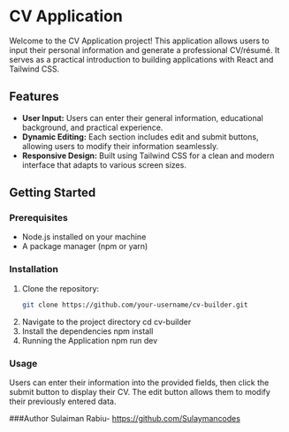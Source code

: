 # CV Application

Welcome to the CV Application project! This application allows users to input their personal information and generate a professional CV/résumé. It serves as a practical introduction to building applications with React and Tailwind CSS.

## Features
- **User Input:** Users can enter their general information, educational background, and practical experience.
- **Dynamic Editing:** Each section includes edit and submit buttons, allowing users to modify their information seamlessly.
- **Responsive Design:** Built using Tailwind CSS for a clean and modern interface that adapts to various screen sizes.

## Getting Started
### Prerequisites
- Node.js installed on your machine
- A package manager (npm or yarn)

### Installation
1. Clone the repository:
   ```bash
   git clone https://github.com/your-username/cv-builder.git
2. Navigate to the project directory
   cd cv-builder
3. Install the dependencies
   npm install
4. Running the Application
   npm run dev

### Usage
Users can enter their information into the provided fields, then click the submit button to display their CV. The edit button allows them to modify their previously entered data.

###Author
Sulaiman Rabiu- https://github.com/Sulaymancodes

